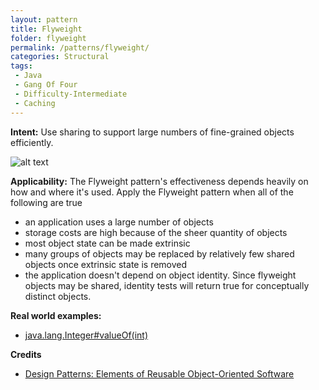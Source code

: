 ```yaml
---
layout: pattern
title: Flyweight
folder: flyweight
permalink: /patterns/flyweight/
categories: Structural
tags: 
 - Java
 - Gang Of Four
 - Difficulty-Intermediate
 - Caching
---
```


**Intent:** Use sharing to support large numbers of fine-grained objects
efficiently.

![alt text](./etc/flyweight_1.png "Flyweight")

**Applicability:** The Flyweight pattern's effectiveness depends heavily on how
and where it's used. Apply the Flyweight pattern when all of the following are
true

* an application uses a large number of objects
* storage costs are high because of the sheer quantity of objects
* most object state can be made extrinsic
* many groups of objects may be replaced by relatively few shared objects once extrinsic state is removed
* the application doesn't depend on object identity. Since flyweight objects may be shared, identity tests will return true for conceptually distinct objects.

**Real world examples:**

* [java.lang.Integer#valueOf(int)](http://docs.oracle.com/javase/8/docs/api/java/lang/Integer.html#valueOf%28int%29)

**Credits**

* [Design Patterns: Elements of Reusable Object-Oriented Software](http://www.amazon.com/Design-Patterns-Elements-Reusable-Object-Oriented/dp/0201633612)
